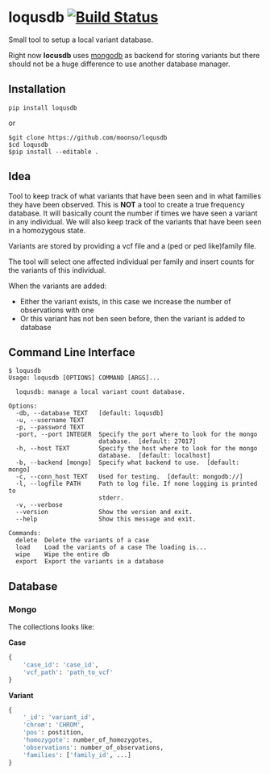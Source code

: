 # loqusdb [![Build Status][travis-image]][travis-url] 

Small tool to setup a local variant database.

Right now **locusdb** uses [mongodb][mongodb] as backend for 
storing variants but there should not be a huge difference to use another
database manager.

## Installation ##

`pip install loqusdb`

or

```
$git clone https://github.com/moonso/loqusdb
$cd loqusdb
$pip install --editable .
```

## Idea ##

Tool to keep track of what variants that have been seen and in what families they have been observed.
This is **NOT** a tool to create a true frequency database.
It will basically count the number if times we have seen a variant in any individual.
We will also keep track of the variants that have been seen in a homozygous state.

Variants are stored by providing a vcf file and a (ped or ped like)family file.

The tool will select one affected individual per family and insert counts for the variants of this individual.

When the variants are added:

- Either the variant exists, in this case we increase the number of observations with one
- Or this variant has not ben seen before, then the variant is added to database


## Command Line Interface ##

```
$ loqusdb
Usage: loqusdb [OPTIONS] COMMAND [ARGS]...

  loqusdb: manage a local variant count database.

Options:
  -db, --database TEXT   [default: loqusdb]
  -u, --username TEXT
  -p, --password TEXT
  -port, --port INTEGER  Specify the port where to look for the mongo
                         database.  [default: 27017]
  -h, --host TEXT        Specify the host where to look for the mongo
                         database.  [default: localhost]
  -b, --backend [mongo]  Specify what backend to use.  [default: mongo]
  -c, --conn_host TEXT   Used for testing.  [default: mongodb://]
  -l, --logfile PATH     Path to log file. If none logging is printed to
                         stderr.
  -v, --verbose
  --version              Show the version and exit.
  --help                 Show this message and exit.

Commands:
  delete  Delete the variants of a case
  load    Load the variants of a case The loading is...
  wipe    Wipe the entire db
  export  Export the variants in a database
```


## Database ##

### Mongo ###

The collections looks like:

**Case**

```python
{
    'case_id': 'case_id',
    'vcf_path': 'path_to_vcf'
}
```

**Variant**

```python
{
    '_id': 'variant_id',
    'chrom': 'CHROM',
    'pos': postition,
    'homozygote': number_of_homozygotes,
    'observations': number_of_observations,
    'families': ['family_id', ...]
}
```

[travis-url]: https://travis-ci.org/moonso/loqusdb?branch=master
[travis-image]: https://img.shields.io/travis/moonso/loqusdb/master.svg?style=flat-square
[mongodb]: https://www.mongodb.org

